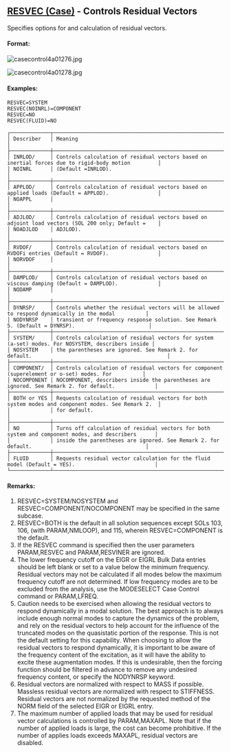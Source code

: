 ## [RESVEC (Case)](https://nexus.hexagon.com/documentationcenter/bundle/MSC_Nastran_2022.4/page/Nastran_Combined_Book/qrg/casecontrol4a/TOC.RESVEC.Case.xhtml) - Controls Residual Vectors

Specifies options for and calculation of residual vectors.

#### Format:

![casecontrol4a01276.jpg](https://help-be.hexagonmi.com/bundle/MSC_Nastran_2022.4/page/Nastran_Combined_Book/qrg/casecontrol4a/../../../assets/casecontrol4a01276.jpg?_LANG=enus)  

![casecontrol4a01278.jpg](https://help-be.hexagonmi.com/bundle/MSC_Nastran_2022.4/page/Nastran_Combined_Book/qrg/casecontrol4a/../../../assets/casecontrol4a01278.jpg?_LANG=enus)  

#### Examples:

```nastran
RESVEC=SYSTEM
RESVEC(NOINRL)=COMPONENT
RESVEC=NO
RESVEC(FLUID)=NO
```

```text
┌─────────────┬────────────────────────────────────────────────────────────────────────────────────────────────────┐
│ Describer   │ Meaning                                                                                            │
├─────────────┼────────────────────────────────────────────────────────────────────────────────────────────────────┤
│ INRLOD/     │ Controls calculation of residual vectors based on inertial forces due to rigid-body motion         │
│ NOINRL      │ (Default =INRLOD).                                                                                 │
├─────────────┼────────────────────────────────────────────────────────────────────────────────────────────────────┤
│ APPLOD/     │ Controls calculation of residual vectors based on applied loads (Default = APPLOD).                │
│ NOAPPL      │                                                                                                    │
├─────────────┼────────────────────────────────────────────────────────────────────────────────────────────────────┤
│ ADJLOD/     │ Controls calculation of residual vectors based on adjoint load vectors (SOL 200 only; Default =    │
│ NOADJLOD    │ ADJLOD).                                                                                           │
├─────────────┼────────────────────────────────────────────────────────────────────────────────────────────────────┤
│ RVDOF/      │ Controls calculation of residual vectors based on RVDOFi entries (Default = RVDOF).                │
│ NORVDOF     │                                                                                                    │
├─────────────┼────────────────────────────────────────────────────────────────────────────────────────────────────┤
│ DAMPLOD/    │ Controls calculation of residual vectors based on viscous damping (Default = DAMPLOD).             │
│ NODAMP      │                                                                                                    │
├─────────────┼────────────────────────────────────────────────────────────────────────────────────────────────────┤
│ DYNRSP/     │ Controls whether the residual vectors will be allowed to respond dynamically in the modal          │
│ NODYNRSP    │ transient or frequency response solution. See Remark 5. (Default = DYNRSP).                        │
├─────────────┼────────────────────────────────────────────────────────────────────────────────────────────────────┤
│ SYSTEM/     │ Controls calculation of residual vectors for system (a-set) modes. For NOSYSTEM, describers inside │
│ NOSYSTEM    │ the parentheses are ignored. See Remark 2. for default.                                            │
├─────────────┼────────────────────────────────────────────────────────────────────────────────────────────────────┤
│ COMPONENT/  │ Controls calculation of residual vectors for component (superelement or o-set) modes. For          │
│ NOCOMPONENT │ NOCOMPONENT, describers inside the parentheses are ignored. See Remark 2. for default.             │
├─────────────┼────────────────────────────────────────────────────────────────────────────────────────────────────┤
│ BOTH or YES │ Requests calculation of residual vectors for both system modes and component modes. See Remark 2.  │
│             │ for default.                                                                                       │
├─────────────┼────────────────────────────────────────────────────────────────────────────────────────────────────┤
│ NO          │ Turns off calculation of residual vectors for both system and component modes, and describers      │
│             │ inside the parentheses are ignored. See Remark 2. for default.                                     │
├─────────────┼────────────────────────────────────────────────────────────────────────────────────────────────────┤
│ FLUID       │ Requests residual vector calculation for the fluid model (Default = YES).                          │
└─────────────┴────────────────────────────────────────────────────────────────────────────────────────────────────┘
```

#### Remarks:

1. RESVEC=SYSTEM/NOSYSTEM and RESVEC=COMPONENT/NOCOMPONENT may be specified in the same subcase.
2. RESVEC=BOTH is the default in all solution sequences except SOLs 103, 106, (with PARAM,NMLOOP), and 115, wherein RESVEC=COMPONENT is the default.
3. If the RESVEC command is specified then the user parameters PARAM,RESVEC and PARAM,RESVINER are ignored.
4. The lower frequency cutoff on the EIGR or EIGRL Bulk Data entries should be left blank or set to a value below the minimum frequency. Residual vectors may not be calculated if all modes below the maximum frequency cutoff are not determined. If low frequency modes are to be excluded from the analysis, use the MODESELECT Case Control command or PARAM,LFREQ.
5. Caution needs to be exercised when allowing the residual vectors to respond dynamically in a modal solution. The best approach is to always include enough normal modes to capture the dynamics of the problem, and rely on the residual vectors to help account for the influence of the truncated modes on the quasistatic portion of the response. This is not the default setting for this capability. When choosing to allow the residual vectors to respond dynamically, it is important to be aware of the frequency content of the excitation, as it will have the ability to excite these augmentation modes. If this is undesirable, then the forcing function should be filtered in advance to remove any undesired frequency content, or specify the NODYNRSP keyword.
6. Residual vectors are normalized with respect to MASS if possible. Massless residual vectors are normalized with respect to STIFFNESS. Residual vectors are not normalized by the requested method of the NORM field of the selected EIGR or EIGRL entry.
7. The maximum number of applied loads that may be used for residual vector calculations is controlled by PARAM,MAXAPL. Note that if the number of applied loads is large, the cost can become prohibitive. If the number of applies loads exceeds MAXAPL, residual vectors are disabled.
